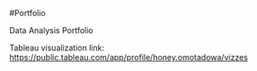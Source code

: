 #Portfolio

Data Analysis Portfolio

Tableau visualization link: https://public.tableau.com/app/profile/honey.omotadowa/vizzes
